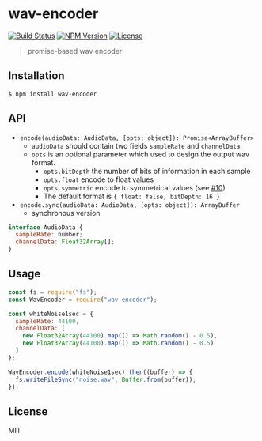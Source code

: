 # wav-encoder
[![Build Status](https://img.shields.io/travis/mohayonao/wav-encoder.svg?style=flat-square)](https://travis-ci.org/mohayonao/wav-encoder)
[![NPM Version](https://img.shields.io/npm/v/wav-encoder.svg?style=flat-square)](https://www.npmjs.org/package/wav-encoder)
[![License](https://img.shields.io/badge/license-MIT-brightgreen.svg?style=flat-square)](https://mohayonao.mit-license.org/)

> promise-based wav encoder

## Installation

```
$ npm install wav-encoder
```

## API

- `encode(audioData: AudioData, [opts: object]): Promise<ArrayBuffer>`
  - `audioData` should contain two fields `sampleRate` and `channelData`.
  - `opts` is an optional parameter which used to design the output wav format.
    - `opts.bitDepth` the number of bits of information in each sample
    - `opts.float` encode to float values
    - `opts.symmetric` encode to symmetrical values (see [#10](https://github.com/mohayonao/wav-encoder/issues/10))
    - The default format is `{ float: false, bitDepth: 16 }`
- `encode.sync(audioData: AudioData, [opts: object]): ArrayBuffer`
  - synchronous version

```js
interface AudioData {
  sampleRate: number;
  channelData: Float32Array[];
}
```

## Usage

```js
const fs = require("fs");
const WavEncoder = require("wav-encoder");

const whiteNoise1sec = {
  sampleRate: 44100,
  channelData: [
    new Float32Array(44100).map(() => Math.random() - 0.5),
    new Float32Array(44100).map(() => Math.random() - 0.5)
  ]
};

WavEncoder.encode(whiteNoise1sec).then((buffer) => {
  fs.writeFileSync("noise.wav", Buffer.from(buffer));
});
```

## License
MIT
